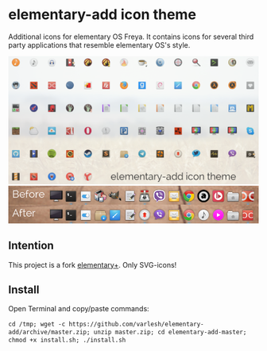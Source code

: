 # elementary-add icon theme
Additional icons for elementary OS Freya. It contains icons for several third party applications that resemble elementary OS's style.

![Screenshot of the application icons](icons_preview.png)
![Screenshot comparison](comparison.png)
## Intention
This project is a fork [elementary+](https://github.com/mank319/elementaryPlus).
Only SVG-icons!

## Install
Open Terminal and copy/paste commands:
```
cd /tmp; wget -c https://github.com/varlesh/elementary-add/archive/master.zip; unzip master.zip; cd elementary-add-master; chmod +x install.sh; ./install.sh
```
